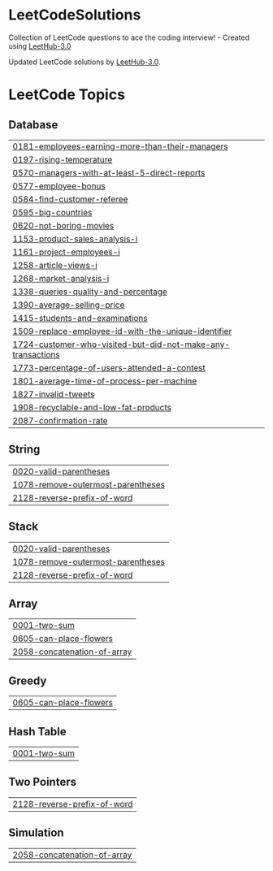 # LeetCodeSolutions

Collection of LeetCode questions to ace the coding interview! - Created using [LeetHub-3.0](https://github.com/raphaelheinz/LeetHub-3.0)

Updated LeetCode solutions by [LeetHub-3.0](https://github.com/raphaelheinz/LeetHub-3.0).

<!---LeetCode Topics Start-->
# LeetCode Topics
## Database
|  |
| ------- |
| [0181-employees-earning-more-than-their-managers](https://github.com/dan61013/LeetCodeSolutions/tree/master/0181-employees-earning-more-than-their-managers) |
| [0197-rising-temperature](https://github.com/dan61013/LeetCodeSolutions/tree/master/0197-rising-temperature) |
| [0570-managers-with-at-least-5-direct-reports](https://github.com/dan61013/LeetCodeSolutions/tree/master/0570-managers-with-at-least-5-direct-reports) |
| [0577-employee-bonus](https://github.com/dan61013/LeetCodeSolutions/tree/master/0577-employee-bonus) |
| [0584-find-customer-referee](https://github.com/dan61013/LeetCodeSolutions/tree/master/0584-find-customer-referee) |
| [0595-big-countries](https://github.com/dan61013/LeetCodeSolutions/tree/master/0595-big-countries) |
| [0620-not-boring-movies](https://github.com/dan61013/LeetCodeSolutions/tree/master/0620-not-boring-movies) |
| [1153-product-sales-analysis-i](https://github.com/dan61013/LeetCodeSolutions/tree/master/1153-product-sales-analysis-i) |
| [1161-project-employees-i](https://github.com/dan61013/LeetCodeSolutions/tree/master/1161-project-employees-i) |
| [1258-article-views-i](https://github.com/dan61013/LeetCodeSolutions/tree/master/1258-article-views-i) |
| [1268-market-analysis-i](https://github.com/dan61013/LeetCodeSolutions/tree/master/1268-market-analysis-i) |
| [1338-queries-quality-and-percentage](https://github.com/dan61013/LeetCodeSolutions/tree/master/1338-queries-quality-and-percentage) |
| [1390-average-selling-price](https://github.com/dan61013/LeetCodeSolutions/tree/master/1390-average-selling-price) |
| [1415-students-and-examinations](https://github.com/dan61013/LeetCodeSolutions/tree/master/1415-students-and-examinations) |
| [1509-replace-employee-id-with-the-unique-identifier](https://github.com/dan61013/LeetCodeSolutions/tree/master/1509-replace-employee-id-with-the-unique-identifier) |
| [1724-customer-who-visited-but-did-not-make-any-transactions](https://github.com/dan61013/LeetCodeSolutions/tree/master/1724-customer-who-visited-but-did-not-make-any-transactions) |
| [1773-percentage-of-users-attended-a-contest](https://github.com/dan61013/LeetCodeSolutions/tree/master/1773-percentage-of-users-attended-a-contest) |
| [1801-average-time-of-process-per-machine](https://github.com/dan61013/LeetCodeSolutions/tree/master/1801-average-time-of-process-per-machine) |
| [1827-invalid-tweets](https://github.com/dan61013/LeetCodeSolutions/tree/master/1827-invalid-tweets) |
| [1908-recyclable-and-low-fat-products](https://github.com/dan61013/LeetCodeSolutions/tree/master/1908-recyclable-and-low-fat-products) |
| [2087-confirmation-rate](https://github.com/dan61013/LeetCodeSolutions/tree/master/2087-confirmation-rate) |
## String
|  |
| ------- |
| [0020-valid-parentheses](https://github.com/dan61013/LeetCodeSolutions/tree/master/0020-valid-parentheses) |
| [1078-remove-outermost-parentheses](https://github.com/dan61013/LeetCodeSolutions/tree/master/1078-remove-outermost-parentheses) |
| [2128-reverse-prefix-of-word](https://github.com/dan61013/LeetCodeSolutions/tree/master/2128-reverse-prefix-of-word) |
## Stack
|  |
| ------- |
| [0020-valid-parentheses](https://github.com/dan61013/LeetCodeSolutions/tree/master/0020-valid-parentheses) |
| [1078-remove-outermost-parentheses](https://github.com/dan61013/LeetCodeSolutions/tree/master/1078-remove-outermost-parentheses) |
| [2128-reverse-prefix-of-word](https://github.com/dan61013/LeetCodeSolutions/tree/master/2128-reverse-prefix-of-word) |
## Array
|  |
| ------- |
| [0001-two-sum](https://github.com/dan61013/LeetCodeSolutions/tree/master/0001-two-sum) |
| [0605-can-place-flowers](https://github.com/dan61013/LeetCodeSolutions/tree/master/0605-can-place-flowers) |
| [2058-concatenation-of-array](https://github.com/dan61013/LeetCodeSolutions/tree/master/2058-concatenation-of-array) |
## Greedy
|  |
| ------- |
| [0605-can-place-flowers](https://github.com/dan61013/LeetCodeSolutions/tree/master/0605-can-place-flowers) |
## Hash Table
|  |
| ------- |
| [0001-two-sum](https://github.com/dan61013/LeetCodeSolutions/tree/master/0001-two-sum) |
## Two Pointers
|  |
| ------- |
| [2128-reverse-prefix-of-word](https://github.com/dan61013/LeetCodeSolutions/tree/master/2128-reverse-prefix-of-word) |
## Simulation
|  |
| ------- |
| [2058-concatenation-of-array](https://github.com/dan61013/LeetCodeSolutions/tree/master/2058-concatenation-of-array) |
<!---LeetCode Topics End-->